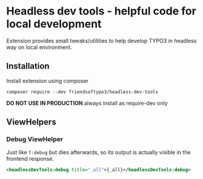 # Headless dev tools - helpful code for local development

Extension provides small tweaks/utilities to help develop TYPO3 in headless way on local environment.

## Installation
Install extension using composer

``composer require --dev friendsoftypo3/headless-dev-tools``

**DO NOT USE IN PRODUCTION** always install as require-dev only

## ViewHelpers

### Debug ViewHelper

Just like `f:debug` but dies afterwards, so its output is actually visible in the frontend response.

```xml
<headlessDevTools:debug title="_all">{_all}</headlessDevTools:debug>
```
